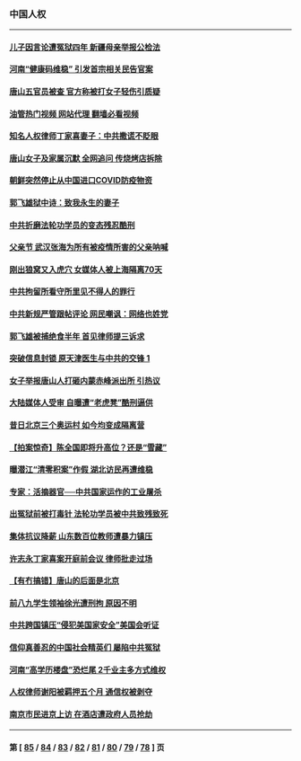 ### 中国人权
---
#### [儿子因言论遭冤狱四年 新疆母亲举报公检法](../../pages/ncid278/n13764718.md?06221645) 
#### [河南“健康码维稳” 引发首宗相关民告官案](../../pages/ncid278/n13764002.md?06221645) 
#### [唐山五官员被查 官方称被打女子轻伤引质疑](../../pages/ncid278/n13763907.md?06221645) 
#### [油管热门视频 网站代理 翻墙必看视频](http://209.222.30.114:81/youtube.html?06221645)
#### [知名人权律师丁家喜妻子：中共撒谎不眨眼](../../pages/ncid278/n13763758.md?06221645) 
#### [唐山女子及家属沉默 全网追问 传烧烤店拆除](../../pages/ncid278/n13763578.md?06221645) 
#### [朝鲜突然停止从中国进口COVID防疫物资](../../pages/ncid278/n13763465.md?06221645) 
#### [郭飞雄狱中诗：致我永生的妻子](../../pages/ncid278/n13763350.md?06221645) 
#### [中共折磨法轮功学员的变态残忍酷刑](../../pages/ncid278/n13762772.md?06221645) 
#### [父亲节 武汉张海为所有被疫情所害的父亲呐喊](../../pages/ncid278/n13762770.md?06221645) 
#### [刚出狼窝又入虎穴 女媒体人被上海隔离70天](../../pages/ncid278/n13762308.md?06221645) 
#### [中共拘留所看守所里见不得人的罪行](../../pages/ncid278/n13761656.md?06221645) 
#### [中共新规严管跟帖评论 网民嘲讽：网络也姓党](../../pages/ncid278/n13762276.md?06221645) 
#### [郭飞雄被捕绝食半年 首见律师提三诉求](../../pages/ncid278/n13762168.md?06221645) 
#### [突破信息封锁 原天津医生与中共的交锋 1](../../pages/ncid278/n13761113.md?06221645) 
#### [女子举报唐山人打砸内蒙赤峰派出所 引热议](../../pages/ncid278/n13762218.md?06221645) 
#### [大陆媒体人受审 自曝遭“老虎凳”酷刑逼供](../../pages/ncid278/n13762083.md?06221645) 
#### [昔日北京三个奥运村 如今均变成隔离营](../../pages/ncid278/n13761862.md?06221645) 
#### [【拍案惊奇】陈全国即将升高位？还是“雪藏”](../../pages/ncid278/n13761845.md?06221645) 
#### [曝潜江“清零积案”作假 湖北访民再遭维稳](../../pages/ncid278/n13761539.md?06221645) 
#### [专家：活摘器官──中共国家运作的工业屠杀](../../pages/ncid278/n13761178.md?06221645) 
#### [出冤狱前被打毒针 法轮功学员被中共致残致死](../../pages/ncid278/n13760892.md?06221645) 
#### [集体抗议降薪 山东数百位教师遭暴力镇压](../../pages/ncid278/n13760919.md?06221645) 
#### [许志永丁家喜案开庭前会议 律师批走过场](../../pages/ncid278/n13760890.md?06221645) 
#### [【有冇搞错】唐山的后面是北京](../../pages/ncid278/n13760394.md?06221645) 
#### [前八九学生领袖徐光遭刑拘 原因不明](../../pages/ncid278/n13760496.md?06221645) 
#### [中共跨国镇压“侵犯美国家安全”美国会听证](../../pages/ncid278/n13760406.md?06221645) 
#### [信仰真善忍的中国社会精英们 屡陷中共冤狱](../../pages/ncid278/n13760120.md?06221645) 
#### [河南“高学历楼盘”恐烂尾 2千业主多方式维权](../../pages/ncid278/n13760221.md?06221645) 
#### [人权律师谢阳被羁押五个月 通信权被剥夺](../../pages/ncid278/n13760220.md?06221645) 
#### [南京市民进京上访 在酒店遭政府人员抢劫](../../pages/ncid278/n13760041.md?06221645) 

---
#### 第 [ [85](./85.md?06221645) / [84](./84.md?06221645) / [83](./83.md?06221645) / [82](./82.md?06221645) / [81](./81.md?06221645) / [80](./80.md?06221645) / [79](./79.md?06221645) / [78](./78.md?06221645) ] 页
